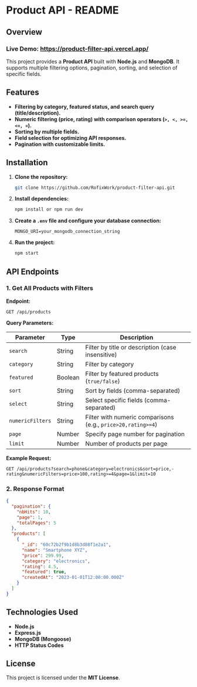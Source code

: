 # Product API - README

## Overview

### Live Demo: https://product-filter-api.vercel.app/

This project provides a **Product API** built with **Node.js** and **MongoDB**. It supports multiple filtering options, pagination, sorting, and selection of specific fields.

## Features

- **Filtering by category, featured status, and search query (title/description).**
- **Numeric filtering (price, rating) with comparison operators (********`>, <, >=, <=, =`********).**
- **Sorting by multiple fields.**
- **Field selection for optimizing API responses.**
- **Pagination with customizable limits.**


## Installation

1. **Clone the repository:**
   ```sh
   git clone https://github.com/RofixWork/product-filter-api.git
   ```
2. **Install dependencies:**
   ```sh
   npm install or npm run dev
   ```
3. **Create a ********`.env`******** file and configure your database connection:**
   ```env
   MONGO_URI=your_mongodb_connection_string
   ```
4. **Run the project:**
   ```sh
   npm start
   ```

## API Endpoints

### 1. **Get All Products with Filters**

**Endpoint:**

```http
GET /api/products
```

**Query Parameters:**

| Parameter        | Type    | Description                                                  |
| ---------------- | ------- | ------------------------------------------------------------ |
| `search`         | String  | Filter by title or description (case insensitive)            |
| `category`       | String  | Filter by category                                           |
| `featured`       | Boolean | Filter by featured products (`true/false`)                   |
| `sort`           | String  | Sort by fields (comma-separated)                             |
| `select`         | String  | Select specific fields (comma-separated)                     |
| `numericFilters` | String  | Filter with numeric comparisons (e.g., `price>20,rating>=4`) |
| `page`           | Number  | Specify page number for pagination                           |
| `limit`          | Number  | Number of products per page                                  |

**Example Request:**

```http
GET /api/products?search=phone&category=electronics&sort=price,-rating&numericFilters=price>100,rating>=4&page=1&limit=10
```

### 2. **Response Format**

```json
{
  "pagination": {
    "nbHits": 10,
    "page": 1,
    "totalPages": 5
  },
  "products": [
    {
      "_id": "60c72b2f9b1d8b3d88f1e2a1",
      "name": "Smartphone XYZ",
      "price": 299.99,
      "category": "electronics",
      "rating": 4.5,
      "featured": true,
      "createdAt": "2023-01-01T12:00:00.000Z"
    }
  ]
}
```

## Technologies Used

- **Node.js**
- **Express.js**
- **MongoDB (Mongoose)**
- **HTTP Status Codes**

## License

This project is licensed under the **MIT License**.

